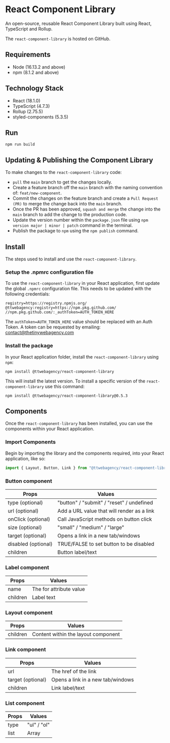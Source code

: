 # React Component Library

An open-source, reusable React Component Library built using React, TypeScript and Rollup.

The `react-component-library` is hosted on GitHub.

## Requirements

+ Node (16.13.2 and above)
+ npm (8.1.2 and above)

## Technology Stack

+ React (18.1.0)
+ TypeScript (4.7.3)
+ Rollup (2.75.5)
+ styled-components (5.3.5)

## Run
```
npm run build
```

## Updating & Publishing the Component Library

To make changes to the `react-component-library` code:

+ `pull` the `main` branch to get the changes locally.
+ Create a feature branch off the `main` branch with the naming convention of: `feat/new-component`.
+ Commit the changes on the feature branch and create a `Pull Request (PR)` to merge the change back into the `main` branch.
+ Once the PR has been approved, `squash and merge` the change into the `main` branch to add the change to the production code.
+ Update the version number within the `package.json` file using `npm version major | minor | patch` command in the terminal.
+ Publish the package to `npm` using the `npm publish` command. 

## Install

The steps used to install and use the `react-component-library`.

### Setup the .npmrc configuration file

To use the `react-component-library` in your React application, first update the global `.npmrc` configuration file. This needs to be updated with the following credentials:
```
registry=https://registry.npmjs.org/
@ttwebagency:registry=https://npm.pkg.github.com/
//npm.pkg.github.com/:_authToken=AUTH_TOKEN_HERE
```
The `authToken=AUTH_TOKEN_HERE` value should be replaced with an Auth Token. A token can be requested by emailing: contact@thetinywebagency.com

### Install the package

In your React application folder, install the `react-component-library` using `npm`:
```
npm install @ttwebagency/react-component-library
```
This will install the latest version. To install a specific version of the `react-component-library` use this command:
```
npm install @ttwebagency/react-component-library@0.5.3
```

## Components

Once the `react-component-library` has been installed, you can use the components within your React application.

### Import Components

Begin by importing the library and the components required, into your React application, like so:
```javascript
import { Layout, Button, Link } from "@ttwebagency/react-component-library";
```

### Button component

| Props              | Values                                      |
| ------------------ | --------------------------------------------|
| type (optional)    | "button" / "submit" / "reset" / undefined   |
| url (optional)     | Add a URL value that will render as a link  |
| onClick (optional) | Call JavaScript methods on button click     |
| size (optional)    | "small" / "medium" / "large"                |
| target (optional)  | Opens a link in a new tab/windows           |
| disabled (optional)| TRUE/FALSE to set button to be disabled     |
| children           | Button label/text                           |

### Label component

| Props              | Values                                      |
| ------------------ | --------------------------------------------|
| name               | The for attribute value                     |
| children           | Label text                                  |

### Layout component

| Props              | Values                                      |
| ------------------ | --------------------------------------------|
| children           | Content within the layout component         |

### Link component

| Props              | Values                                      |
| ------------------ | --------------------------------------------|
| url                | The href of the link                        |
| target (optional)  | Opens a link in a new tab/windows           |
| children           | Link label/text                             |

### List component

| Props              | Values                                      |
| ------------------ | --------------------------------------------|
| type               | "ul" / "ol"                                 |
| list               | Array                                       |